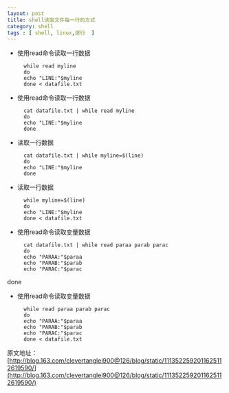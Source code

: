 ```yaml
---
layout: post
title: shell读取文件每一行的方式
category: shell
tags : [ shell, linux,逐行  ]
---
```


+ 使用read命令读取一行数据

		while read myline
		do
		echo "LINE:"$myline
		done < datafile.txt

+ 使用read命令读取一行数据

		cat datafile.txt | while read myline
		do
		echo "LINE:"$myline
		done

+ 读取一行数据

		cat datafile.txt | while myline=$(line)
		do
		echo "LINE:"$myline 
		done

+ 读取一行数据

		while myline=$(line)
		do
		echo "LINE:"$myline
		done < datafile.txt

+ 使用read命令读取变量数据

		cat datafile.txt | while read paraa parab parac
		do
		echo "PARAA:"$paraa
		echo "PARAB:"$parab
		echo "PARAC:"$parac
done

+ 使用read命令读取变量数据

		while read paraa parab parac
		do
		echo "PARAA:"$paraa
		echo "PARAB:"$parab
		echo "PARAC:"$parac
		done < datafile.txt


原文地址：[http://blog.163.com/clevertanglei900@126/blog/static/1113522592011625112619590/](http://blog.163.com/clevertanglei900@126/blog/static/1113522592011625112619590/)
